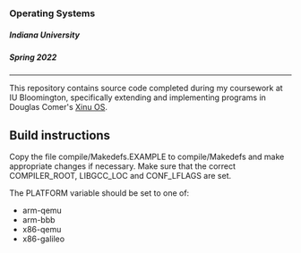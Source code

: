 ### Operating Systems
##### Indiana University
##### Spring 2022

---

This repository contains source code completed during my coursework at IU Bloomington, specifically extending and implementing programs in Douglas Comer's [Xinu OS](https://github.com/xinu-os/xinu).

## Build instructions

Copy the file compile/Makedefs.EXAMPLE to compile/Makedefs and make appropriate changes if necessary.  Make sure that the correct COMPILER_ROOT, LIBGCC_LOC and CONF_LFLAGS are set.

The PLATFORM variable should be set to one of:

- arm-qemu
- arm-bbb
- x86-qemu
- x86-galileo

